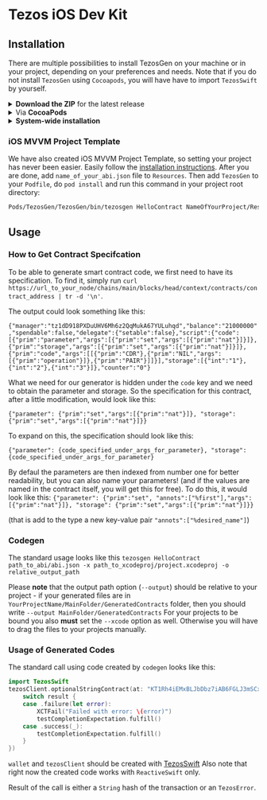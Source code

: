 # Tezos iOS Dev Kit

## Installation

There are multiple possibilities to install TezosGen on your machine or in your project, depending on your preferences and needs. Note that if you do not install `TezosGen` using `Cocoapods`, you will have have to import `TezosSwift` by yourself.

<details>
<summary><strong>Download the ZIP</strong> for the latest release</summary>

* [Go to the GitHub page for the latest release](https://github.com/AckeeCZ/Tezos-iOS-Dev-Kit/releases/latest)
* Download the `TezosGen-x.y.z.zip` file associated with that release
* Extract the content of the zip archive in your project directory

We recommend that you **unarchive the ZIP inside your project directory** and **commit its content** to git. This way, **all coworkers will use the same version of TezosGen for this project**.

If you unarchived the ZIP file in a folder e.g. called `TezosGen`, you can then invoke it like this:

```sh
TezosGen/bin/tezosgen …
```

---
</details>
<details>
<summary>Via <strong>CocoaPods</strong></summary>

If you're using CocoaPods, you can simply add `pod 'TezosGen'` to your `Podfile`.

This will download the `TezosGen` binaries and dependencies in `Pods/` during your next `pod install` execution.

Given that you can specify an exact version for ``TezosGen`` in your `Podfile`, this allows you to ensure **all coworkers will use the same version of TezosGen for this project**.

You can then invoke TezosGen from your terminal:
```sh
Pods/TezosGen/TezosGen/bin/tezosgen …
```

_Note: TezosGen isn't really a pod, as it's not a library your code will depend on at runtime; so the installation via CocoaPods is just a trick that installs the TezosGen binaries in the Pods/ folder, but you won't see any swift files in the Pods/TezosGen group in your Xcode's Pods.xcodeproj. That's normal: the TezosGen binary is still present in that folder in the Finder._

---
</details>
<details>
<summary><strong>System-wide installation</strong></summary>

* [Go to the GitHub page for the latest release](https://github.com/AckeeCZ/Tezos-iOS-Dev-Kit/releases/latest)
* Download the `TezosGen-x.y.z.zip` file associated with that release
* Extract the content of the zip archive

1. `cd` into the unarchived directory 
2. `make install`
3. You then invoke tezosgen simply with `tezosgen ...`

</details>

### iOS MVVM Project Template

We have also created iOS MVVM Project Template, so setting your project has never been easier. 
Easily follow the [installation instructions](https://github.com/AckeeCZ/iOS-MVVM-ProjectTemplate).
After you are done, add `name_of_your_abi.json` file to `Resources`. Then add `TezosGen` to your `Podfile`, do `pod install` and run this command in your project root directory:
```sh
Pods/TezosGen/TezosGen/bin/tezosgen HelloContract NameOfYourProject/Resources/abi.json -x NameOfYourProject.xcodeproj -o NameOfYourProject/Model/Generated/GeneraredContracts
```

## Usage

### How to Get Contract Specifcation

To be able to generate smart contract code, we first need to have its specification. To find it, simply run `curl https://url_to_your_node/chains/main/blocks/head/context/contracts/contract_address | tr -d '\n'`.

The output could look something like this:

```{"manager":"tz1dD918PXDuUHV6Mh6z2QqMukA67YULuhqd","balance":"21000000","spendable":false,"delegate":{"setable":false},"script":{"code":[{"prim":"parameter","args":[{"prim":"set","args":[{"prim":"nat"}]}]},{"prim":"storage","args":[{"prim":"set","args":[{"prim":"nat"}]}]},{"prim":"code","args":[[{"prim":"CDR"},{"prim":"NIL","args":[{"prim":"operation"}]},{"prim":"PAIR"}]]}],"storage":[{"int":"1"},{"int":"2"},{"int":"3"}]},"counter":"0"}```

What we need for our generator is hidden under the `code` key and we need to obtain the parameter and storage. So the specification for this contract, after a little modification, would look like this: 

```{"parameter": {"prim":"set","args":[{"prim":"nat"}]}, "storage": {"prim":"set","args":[{"prim":"nat"}]}}```

To expand on this, the specification should look like this:

```{"parameter": {code_specified_under_args_for_parameter}, "storage": {code_specified_under_args_for_parameter}```

By defaul the parameters are then indexed from number one for better readability, but you can also name your parameters! (and if the values are named in the contract itself, you will get this for free). To do this, it would look like this: 
```{"parameter": {"prim":"set", "annots":["%first"],"args":[{"prim":"nat"}]}, "storage": {"prim":"set","args":[{"prim":"nat"}]}}```

(that is add to the type a new key-value pair `"annots":["%desired_name"]`)

### Codegen
The standard usage looks like this `tezosgen HelloContract path_to_abi/abi.json -x path_to_xcodeproj/project.xcodeproj -o relative_output_path`

Please <strong>note</strong> that the output path option (`--output`) should be relative to your project - if your generated files are in `YourProjectName/MainFolder/GeneratedContracts` folder, then you should write `--output MainFolder/GeneratedContracts`
For your projects to be bound you also <strong>must</strong> set the `--xcode` option as well. Otherwise you will have to drag the files to your projects manually.

### Usage of Generated Codes

The standard call using code created by `codegen` looks like this:
```swift
import TezosSwift
tezosClient.optionalStringContract(at: "KT1Rh4iEMxBLJbDbz7iAB6FGLJ3mSCx3qFrW").call(param1: "hello").send(from: wallet, amount: Tez(1), completion: { result in
    switch result {
    case .failure(let error):
        XCTFail("Failed with error: \(error)")
        testCompletionExpectation.fulfill()
    case .success(_):
        testCompletionExpectation.fulfill()
    }
})
``` 

`wallet` and `tezosClient` should be created with [TezosSwift](https://github.com/AckeeCZ/TezosSwift)
Also note that right now the created code works with `ReactiveSwift` only.

Result of the call is either a `String` hash of the transaction or an `TezosError`.
